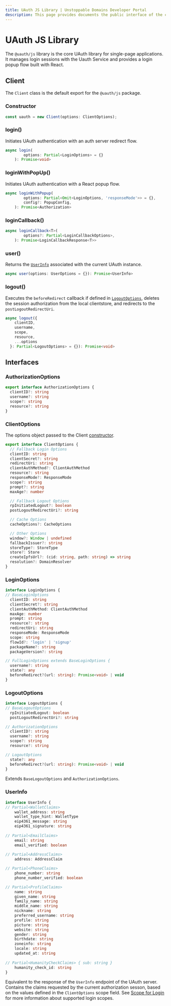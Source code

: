 ```yaml
---
title: UAuth JS Library | Unstoppable Domains Developer Portal
description: This page provides documents the public interface of the core @uauth/js library.
---
```


# UAuth JS Library

The `@uauth/js` library is the core UAuth library for single-page applications. It manages login sessions with the Uauth Service and provides a login popup flow built with React.

## Client

The `Client` class is the default export for the `@uauth/js` package.

### Constructor

```javascript
const uauth = new Client(options: ClientOptions);
```

### login()

Initiates UAuth authentication with an auth server redirect flow.

```typescript
async login(
        options: Partial<LoginOptions> = {}
    ): Promise<void>
```

### loginWithPopUp()

Initiates UAuth authentication with a React popup flow.

```typescript
async loginWithPopup(
        options: Partial<Omit<LoginOptions, 'responseMode'>> = {},
        config?: PopupConfig,
    ): Promise<Authorization>
```

### loginCallback()

```typescript
async loginCallback<T>(
        options?: Partial<LoginCallbackOptions>,
    ): Promise<LoginCallbackResponse<T>>
```

### user()

Returns the [`UserInfo`](#userinfo) associated with the current UAuth instance.

```typescript
async user(options: UserOptions = {}): Promise<UserInfo>
```

### logout()

Executes the `beforeRedirect` callback if defined in [`LogoutOptions`](#logoutoptions), deletes the session authorization from the local clientstore, and redirects to the `postLogoutRedirectUri`.

```typescript
async logout({
    clientID,
    username,
    scope,
    resource,
    ...options
  }: Partial<LogoutOptions> = {}): Promise<void>
```

## Interfaces

### AuthorizationOptions

```typescript
export interface AuthorizationOptions {
  clientID?: string
  username?: string
  scope?: string
  resource?: string
}
```

### ClientOptions

The options object passed to the Client [constructor](#constructor).

```typescript
export interface ClientOptions {
  // Fallback Login Options
  clientID: string
  clientSecret?: string
  redirectUri: string
  clientAuthMethod?: ClientAuthMethod
  resource?: string
  responseMode?: ResponseMode
  scope?: string
  prompt?: string
  maxAge?: number

  // Fallback Logout Options
  rpInitiatedLogout?: boolean
  postLogoutRedirectUri?: string

  // Cache Options
  cacheOptions?: CacheOptions

  // Other Options
  window?: Window | undefined
  fallbackIssuer?: string
  storeType?: StoreType
  store?: Store
  createIpfsUrl?: (cid: string, path: string) => string
  resolution?: DomainResolver
}
```

### LoginOptions

```typescript
interface LoginOptions {
// BaseLoginOptions
  clientID: string
  clientSecret?: string
  clientAuthMethod: ClientAuthMethod
  maxAge: number
  prompt: string
  resource?: string
  redirectUri: string
  responseMode: ResponseMode
  scope: string
  flowId?: 'login' | 'signup'
  packageName?: string
  packageVersion?: string

// FullLoginOptions extends BaseLoginOptions {
  username?: string
  state?: any
  beforeRedirect?(url: string): Promise<void> | void
}
```

### LogoutOptions

```typescript
interface LogoutOptions {
// BaseLogoutOptions
  rpInitiatedLogout: boolean
  postLogoutRedirectUri?: string

// AuthorizationOptions 
  clientID?: string
  username?: string
  scope?: string
  resource?: string

// LogoutOptions
  state?: any
  beforeRedirect?(url: string): Promise<void> | void
}
```

Extends `BaseLogoutOptions` and `AuthorizationOptions`.

### UserInfo

```typescript
interface UserInfo {
// Partial<WalletClaims>
    wallet_address: string
    wallet_type_hint: WalletType
    eip4361_message: string
    eip4361_signature: string
            
// Partial<EmailClaims>
    email: string
    email_verified: boolean
            
// Partial<AddressClaims>
    address: AddressClaim

// Partial<PhoneClaims>
    phone_number: string
    phone_number_verified: boolean

// Partial<ProfileClaims>
    name: string
    given_name: string
    family_name: string
    middle_name: string
    nickname: string
    preferred_username: string
    profile: string
    picture: string
    website: string
    gender: string
    birthdate: string
    zoneinfo: string
    locale: string
    updated_at: string
            
// Partial<HumanityCheckClaims> { sub: string }
    humanity_check_id: string
}
```

Equivalent to the response of the `UserInfo` endpoint of the UAuth server. Contains the claims requested by the current authorization sesson, based on the values defined in the `ClientOptions` scope field. See [Scope for Login](/login-with-unstoppable/scopes-for-login.md) for more information about supported login scopes.